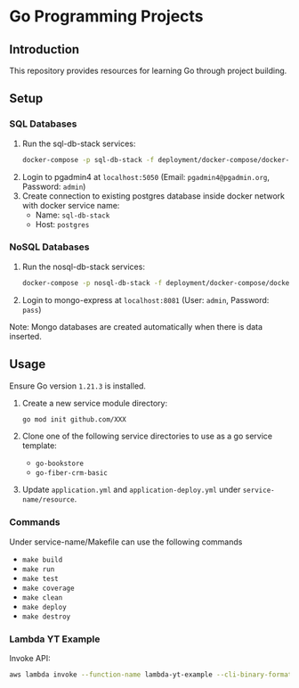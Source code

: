 # Go Programming Projects

## Introduction

This repository provides resources for learning Go through project building.

## Setup

### SQL Databases

1. Run the sql-db-stack services:
    ```bash
    docker-compose -p sql-db-stack -f deployment/docker-compose/docker-compose-x86.yml --profile sql-db up -d
    ```
2. Login to pgadmin4 at `localhost:5050` (Email: `pgadmin4@pgadmin.org`, Password: `admin`)
3. Create connection to existing postgres database inside docker network with docker service name:
    - Name: `sql-db-stack`
    - Host: `postgres`

### NoSQL Databases

1. Run the nosql-db-stack services:
    ```bash
    docker-compose -p nosql-db-stack -f deployment/docker-compose/docker-compose-x86.yml --profile nosql-db up -d
    ```
2. Login to mongo-express at `localhost:8081` (User: `admin`, Password: `pass`)

Note: Mongo databases are created automatically when there is data inserted.

## Usage

Ensure Go version `1.21.3` is installed. 

1. Create a new service module directory:
    ```bash
    go mod init github.com/XXX
    ```
2. Clone one of the following service directories to use as a go service template:
    - `go-bookstore`
    - `go-fiber-crm-basic`

3. Update `application.yml` and `application-deploy.yml` under `service-name/resource`.

### Commands

Under service-name/Makefile can use the following commands

- `make build`
- `make run`
- `make test`
- `make coverage`
- `make clean`
- `make deploy`
- `make destroy`

### Lambda YT Example

Invoke API: 

```bash
aws lambda invoke --function-name lambda-yt-example --cli-binary-format raw-in-base64-out --payload '{\"What is your name?\": \"Jim\",\"How old are you?\": 33}' output.txt